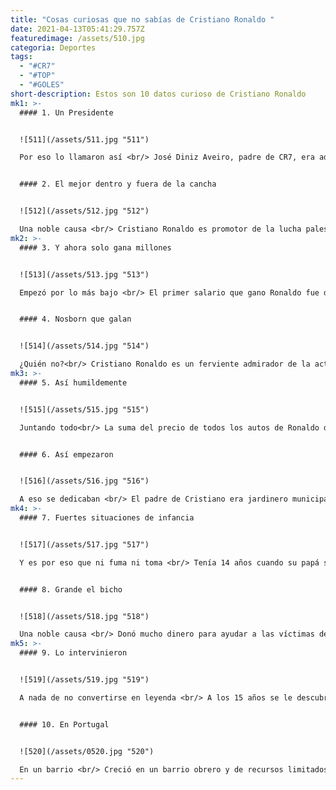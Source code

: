 ```yaml
---
title: "Cosas curiosas que no sabías de Cristiano Ronaldo "
date: 2021-04-13T05:41:29.757Z
featuredimage: /assets/510.jpg
categoria: Deportes
tags:
  - "#CR7"
  - "#TOP"
  - "#GOLES"
short-description: Estos son 10 datos curioso de Cristiano Ronaldo
mk1: >-
  #### 1. Un Presidente


  ![511](/assets/511.jpg "511")

  Por eso lo llamaron así <br/> José Diniz Aveiro, padre de CR7, era admirador de Ronald Reagan (actor y ex-presidente de Estados Unidos), por eso lo llamó “Ronaldo”.


  #### 2. El mejor dentro y fuera de la cancha


  ![512](/assets/512.jpg "512")

  Una noble causa <br/> Cristiano Ronaldo es promotor de la lucha palestina. En 2011, subastó su bota de oro y donó lo recaudado a escuelas palestinas. Además, en un amistoso vs. Israel, CR7 se negó a cambiar camiseta con los jugadores de ese país.
mk2: >-
  #### 3. Y ahora solo gana millones


  ![513](/assets/513.jpg "513")

  Empezó por lo más bajo <br/> El primer salario que gano Ronaldo fue de 5 euros por recoger pelotas en un estadio.


  #### 4. Nosborn que galan


  ![514](/assets/514.jpg "514")

  ¿Quién no?<br/> Cristiano Ronaldo es un ferviente admirador de la actriz Angelina Jolie, personas cercanas a Ronaldo afirman que una de sus fantasías es tener una cena romántica con ella.
mk3: >-
  #### 5. Así humildemente


  ![515](/assets/515.jpg "515")

  Juntando todo<br/> La suma del precio de todos los autos de Ronaldo da como resultado 4.8 millones dólares aproximadamente.


  #### 6. Así empezaron


  ![516](/assets/516.jpg "516")

  A eso se dedicaban <br/> El padre de Cristiano era jardinero municipal, y en sus ratos libres limpiaba los vestidores del modesto Club de Fútbol Andorinha y su madre trabajaba en un restaurante como cocinera.
mk4: >-
  #### 7. Fuertes situaciones de infancia


  ![517](/assets/517.jpg "517")

  Y es por eso que ni fuma ni toma <br/> Tenía 14 años cuando su papá se volvió alcohólico, y su hermano Hugo cayó en las drogas.


  #### 8. Grande el bicho


  ![518](/assets/518.jpg "518")

  Una noble causa <br/> Donó mucho dinero para ayudar a las víctimas del Tsunami de Indonesia. Además fue personalmente a brindar su apoyo.
mk5: >-
  #### 9. Lo intervinieron


  ![519](/assets/519.jpg "519")

  A nada de no convertirse en leyenda <br/> A los 15 años se le descubrió un problema cardíaco que casi termina con su carrera: su corazón latía muy rápido. Fue operado, y pudo volver a las canchas.


  #### 10. En Portugal


  ![520](/assets/0520.jpg "520")

  En un barrio <br/> Creció en un barrio obrero y de recursos limitados junto a sus padres y sus tres hermanos.
---
```

